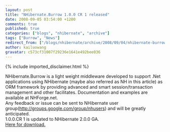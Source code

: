 ```yaml
---
layout: post
title: "NHibernate.Burrow 1.0.0 CR 1 released"
date: 2008-09-05 03:54:00 +1200
comments: true
published: true
categories: ["blogs", "nhibernate", "archive"]
tags: ["Burrow", "News"]
redirect_from: ["/blogs/nhibernate/archive/2008/09/04/nhibernate-burrow-1-0-0-cr-1-released.aspx/"]
author: kailuowang
gravatar: c573cf31007f29236e1641e492bee036
---
```

{% include imported_disclaimer.html %}
<p>NHibernate.Burrow is a light weight middleware developed to support
.Net applications using NHibernate (maybe also referred as NH in this
article) as ORM framework by providing advanced and smart
session/transaction management and other facilitates. Documentation and
examples are available at NHForge.net. &nbsp;<br />
Any feedback or issue can be sent to NHibernate user group(<a href="http://groups.google.com/group/nhusers" target="_new">http://groups.google.com/group/nhusers</a>) and will be greatly anticipated. &nbsp;<br />
1.0.0.CR 1 is updated to NHibernate 2.0.0 GA.&nbsp;<br /><a href="http://sourceforge.net/project/showfiles.php?group_id=216446">Here for download.</a></p>

